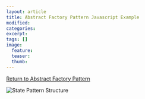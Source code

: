 ```yaml
---
layout: article
title: Abstract Factory Pattern Javascript Example
modified:
categories: 
excerpt: 
tags: []
image:
  feature: 
  teaser:
  thumb:
---
```


<a href="{{ site.url }}/creational/abstractFactory" class="btn"> <i class="fa fa-arrow-left" aria-hidden="true"></i> Return to Abstract Factory Pattern</a>

![State Pattern Structure](http://www.dofactory.com/images/diagrams/net/abstract.gif)
